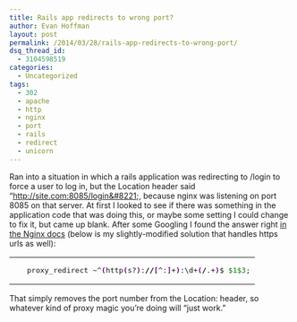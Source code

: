 ```yaml
---
title: Rails app redirects to wrong port?
author: Evan Hoffman
layout: post
permalink: /2014/03/28/rails-app-redirects-to-wrong-port/
dsq_thread_id:
  - 3104598519
categories:
  - Uncategorized
tags:
  - 302
  - apache
  - http
  - nginx
  - port
  - rails
  - redirect
  - unicorn
---
```

Ran into a situation in which a rails application was redirecting to /login to force a user to log in, but the Location header said &#8220;http://site.com:8085/login&#8221;, because nginx was listening on port 8085 on that server. At first I looked to see if there was something in the application code that was doing this, or maybe some setting I could change to fix it, but came up blank. After some Googling I found the answer right <a href="http://nginx.org/en/docs/http/ngx_http_proxy_module.html#proxy_redirect" onclick="_gaq.push(['_trackEvent', 'outbound-article', 'http://nginx.org/en/docs/http/ngx_http_proxy_module.html#proxy_redirect', 'in the Nginx docs']);" >in the Nginx docs</a> (below is my slightly-modified solution that handles https urls as well):

<div class="wp_syntax">
  <table>
    <tr>
      <td class="code">
        <pre class="bash" style="font-family:monospace;">   proxy_redirect ~^<span style="color: #7a0874; font-weight: bold;">&#40;</span>http<span style="color: #7a0874; font-weight: bold;">&#40;</span>s?<span style="color: #7a0874; font-weight: bold;">&#41;</span>:<span style="color: #000000; font-weight: bold;">//</span><span style="color: #7a0874; font-weight: bold;">&#91;</span>^:<span style="color: #7a0874; font-weight: bold;">&#93;</span>+<span style="color: #7a0874; font-weight: bold;">&#41;</span>:\d+<span style="color: #7a0874; font-weight: bold;">&#40;</span><span style="color: #000000; font-weight: bold;">/</span>.+<span style="color: #7a0874; font-weight: bold;">&#41;</span>$ <span style="color: #007800;">$1</span><span style="color: #007800;">$3</span>;</pre>
      </td>
    </tr>
  </table>
</div>

That simply removes the port number from the Location: header, so whatever kind of proxy magic you&#8217;re doing will &#8220;just work.&#8221;